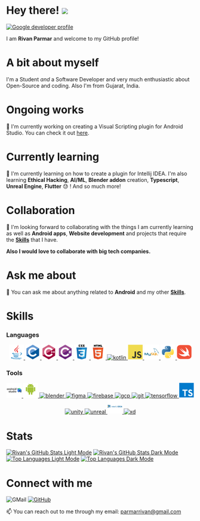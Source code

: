 # Hey there! <img src="https://raw.githubusercontent.com/MartinHeinz/MartinHeinz/master/wave.gif" width="30px">
[![Google developer profile](https://img.shields.io/badge/RivanParmar-4285F4?style=for-the-badge&logo=Google&logoColor=white)](https://g.dev/RivanParmar)

I am **Rivan Parmar** and welcome to my GitHub profile!

# A bit about myself
I'm a Student *and* a Software Developer and very much enthusiastic about Open-Source and coding. Also I'm from Gujarat, India.

# Ongoing works
:telescope: I'm currently working on creating a Visual Scripting plugin for Android Studio. You can check it out [here](https://github.com/RivanParmar/Android-Studio-Visual-Scripting-Plugin).

# Currently learning
:seedling: I'm currently learning on how to create a plugin for Intellij IDEA. I'm also learning **Ethical Hacking**, **AI/ML**, **Blender addon** creation, **Typescript**, **Unreal Engine**, **Flutter** :sweat: ! And so much more!

# Collaboration
🤝 I'm looking forward to collaborating with the things I am currently learning as well as **Android apps**, **Website development** and projects that require the [**Skills**](https://github.com/RivanParmar/RivanParmar/blob/main/README.md#skills) that I have.

**Also I would love to collaborate with big tech companies.**

# Ask me about
:speech_balloon: You can ask me about anything related to **Android** and my other [**Skills**](https://github.com/RivanParmar/RivanParmar/blob/main/README.md#skills).

# Skills
### Languages
<p align="center">
<a href="https://www.java.com" target="_blank" rel="noreferrer"> <img src="https://raw.githubusercontent.com/devicons/devicon/master/icons/java/java-original.svg" alt="java" width="40" height="40"/> </a>
<a href="https://www.cprogramming.com/" target="_blank" rel="noreferrer"> <img src="https://raw.githubusercontent.com/devicons/devicon/master/icons/c/c-original.svg" alt="c" width="40" height="40"/> </a> 
<a href="https://www.w3schools.com/cpp/" target="_blank" rel="noreferrer"> <img src="https://raw.githubusercontent.com/devicons/devicon/master/icons/cplusplus/cplusplus-original.svg" alt="cplusplus" width="40" height="40"/> </a> 
<a href="https://www.w3schools.com/cs/" target="_blank" rel="noreferrer"> <img src="https://raw.githubusercontent.com/devicons/devicon/master/icons/csharp/csharp-original.svg" alt="csharp" width="40" height="40"/> </a> 
<a href="https://www.w3schools.com/css/" target="_blank" rel="noreferrer"> <img src="https://raw.githubusercontent.com/devicons/devicon/master/icons/css3/css3-original-wordmark.svg" alt="css3" width="40" height="40"/> </a>
<a href="https://www.w3.org/html/" target="_blank" rel="noreferrer"> <img src="https://raw.githubusercontent.com/devicons/devicon/master/icons/html5/html5-original-wordmark.svg" alt="html5" width="40" height="40"/> </a> 
<a href="https://kotlinlang.org" target="_blank" rel="noreferrer"> <img src="https://www.vectorlogo.zone/logos/kotlinlang/kotlinlang-icon.svg" alt="kotlin" width="40" height="40"/> </a>
<a href="https://developer.mozilla.org/en-US/docs/Web/JavaScript" target="_blank" rel="noreferrer"> <img src="https://raw.githubusercontent.com/devicons/devicon/master/icons/javascript/javascript-original.svg" alt="javascript" width="40" height="40"/> </a>  
<a href="https://www.mysql.com/" target="_blank" rel="noreferrer"> <img src="https://raw.githubusercontent.com/devicons/devicon/master/icons/mysql/mysql-original-wordmark.svg" alt="mysql" width="40" height="40"/> </a> 
<a href="https://www.python.org" target="_blank" rel="noreferrer"> <img src="https://raw.githubusercontent.com/devicons/devicon/master/icons/python/python-original.svg" alt="python" width="40" height="40"/> </a> 
<a href="https://developer.apple.com/swift/" target="_blank" rel="noreferrer"> <img src="https://raw.githubusercontent.com/devicons/devicon/master/icons/swift/swift-original.svg" alt="swift" width="40" height="40"/> </a>
</p>

### Tools
<p align="center"> 
<a href="" target="_blank" rel="noreferrer"> <img src="https://raw.githubusercontent.com/devicons/devicon/master/icons/androidstudio/androidstudio-original-wordmark.svg" alt="androidstudio" width="40" height="40"/> </a>
<a href="https://developer.android.com" target="_blank" rel="noreferrer"> <img src="https://raw.githubusercontent.com/devicons/devicon/master/icons/android/android-original-wordmark.svg" alt="android" width="40" height="40"/> </a> 
<a href="https://www.blender.org/" target="_blank" rel="noreferrer"> <img src="https://download.blender.org/branding/community/blender_community_badge_white.svg" alt="blender" width="40" height="40"/> </a>  
<a href="https://www.figma.com/" target="_blank" rel="noreferrer"> <img src="https://www.vectorlogo.zone/logos/figma/figma-icon.svg" alt="figma" width="40" height="40"/> </a> 
<a href="https://firebase.google.com/" target="_blank" rel="noreferrer"> <img src="https://www.vectorlogo.zone/logos/firebase/firebase-icon.svg" alt="firebase" width="40" height="40"/> </a> 
<a href="https://cloud.google.com" target="_blank" rel="noreferrer"> <img src="https://www.vectorlogo.zone/logos/google_cloud/google_cloud-icon.svg" alt="gcp" width="40" height="40"/> </a> 
<a href="https://git-scm.com/" target="_blank" rel="noreferrer"> <img src="https://www.vectorlogo.zone/logos/git-scm/git-scm-icon.svg" alt="git" width="40" height="40"/> </a> 
<a href="https://www.tensorflow.org" target="_blank" rel="noreferrer"> <img src="https://www.vectorlogo.zone/logos/tensorflow/tensorflow-icon.svg" alt="tensorflow" width="40" height="40"/> </a> 
<a href="https://www.typescriptlang.org/" target="_blank" rel="noreferrer"> <img src="https://raw.githubusercontent.com/devicons/devicon/master/icons/typescript/typescript-original.svg" alt="typescript" width="40" height="40"/> </a> 
<a href="https://unity.com/" target="_blank" rel="noreferrer"> <img src="https://www.vectorlogo.zone/logos/unity3d/unity3d-icon.svg" alt="unity" width="40" height="40"/> </a> 
<a href="https://unrealengine.com/" target="_blank" rel="noreferrer"> <img src="https://raw.githubusercontent.com/kenangundogan/fontisto/036b7eca71aab1bef8e6a0518f7329f13ed62f6b/icons/svg/brand/unreal-engine.svg" alt="unreal" width="40" height="40"/> </a> 
<a href="" target="_blank" rel="noreferrer"> <img src="https://raw.githubusercontent.com/devicons/devicon/master/icons/intellij/intellij-original-wordmark.svg" alt="intellij" width="40" height="40"/> </a>
<a href="https://www.adobe.com/products/xd.html" target="_blank" rel="noreferrer"> <img src="https://cdn.worldvectorlogo.com/logos/adobe-xd.svg" alt="xd" width="40" height="40"/> </a> 
</p>

# Stats
[![Rivan's GitHub Stats Light Mode](https://github-readme-stats.vercel.app/api?username=RivanParmar&show_icons=true&hide_border=false&&count_private=true&include_all_commits=true&border_color=000000&border_radius=20&custom_title=Rivan's%20GitHub%20Stats)](https://github.com/RivanParmar/RivanParmar/blob/main/README.md#stats#gh-light-mode-only)
[![Rivan's GitHub Stats Dark Mode](https://github-readme-stats.vercel.app/api?username=RivanParmar&show_icons=true&hide_border=false&&count_private=true&include_all_commits=true&theme=dark&border_color=ffffff&border_radius=20&custom_title=Rivan's%20GitHub%20Stats)](https://github.com/RivanParmar/RivanParmar/blob/main/README.md#stats#gh-dark-mode-only)
[![Top Languages Light Mode](https://github-readme-stats.vercel.app/api/top-langs/?username=RivanParmar&layout=compact&border_color=000000&border_radius=16)](https://github.com/RivanParmar/RivanParmar/blob/main/README.md#stats#gh-light-mode-only)
[![Top Languages Dark Mode](https://github-readme-stats.vercel.app/api/top-langs/?username=RivanParmar&layout=compact&theme=dark&border_radius=16&border_color=ffffff)](https://github.com/RivanParmar/RivanParmar/blob/main/README.md#stats#gh-dark-mode-only)

# Connect with me
![GMail](https://img.shields.io/badge/Gmail-D14836?style=for-the-badge&logo=gmail&logoColor=white) [![GitHub](https://img.shields.io/badge/GitHub-100000?style=for-the-badge&logo=github&logoColor=white)](https://github.com/RivanParmar)

📫 You can reach out to me through my email: parmarrivan@gmail.com
